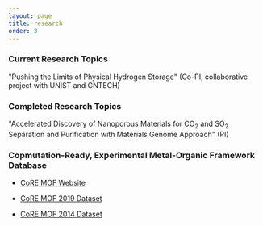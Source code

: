 ```yaml
---
layout: page
title: research
order: 3
---
```

### Current Research Topics
"Pushing the Limits of Physical Hydrogen Storage" (Co-PI, collaborative project with UNIST and GNTECH)

### Completed Research Topics
"Accelerated Discovery of Nanoporous Materials for CO<sub>2</sub> and SO<sub>2</sub> Separation and Purification with Materials Genome Approach" (PI)

### Copmutation-Ready, Experimental Metal-Organic Framework Database 
- [CoRE MOF Website](http://gregchung.github.io/CoRE-MOFs/index.html)

- [CoRE MOF 2019 Dataset](https://zenodo.org/record/3528250#.XhxUzcgzaUl)
- [CoRE MOF 2014 Dataset](https://zenodo.org/record/3228673#.XhxVBsgzaUk)
